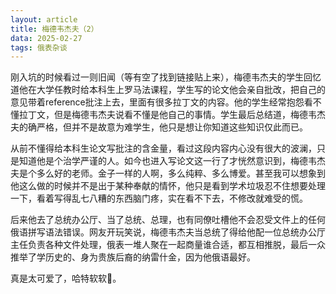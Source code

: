 ```yaml
---
layout: article
title: 梅德韦杰夫（2）
data: 2025-02-27
tags: 俄表杂谈
---
```

刚入坑的时候看过一则旧闻（等有空了找到链接贴上来），梅德韦杰夫的学生回忆道他在大学任教时给本科生上罗马法课程，学生写的论文他会亲自批改，把自己的意见带着reference批注上去，里面有很多拉丁文的内容。他的学生经常抱怨看不懂拉丁文，但是梅德韦杰夫说看不懂是他自己的事情。学生最后总结道，梅德韦杰夫的确严格，但并不是故意为难学生，他只是想让你知道这些知识仅此而已。

从前不懂得给本科生论文写批注的含金量，看过这段内容内心没有很大的波澜，只是知道他是个治学严谨的人。如今也进入写论文这一行了才恍然意识到，梅德韦杰夫是个多么好的老师。金子一样的人啊，多么纯粹、多么博爱。甚至我可以想象到他这么做的时候并不是出于某种奉献的情怀，他只是看到学术垃圾忍不住想要处理一下，看着写得乱七八糟的东西脑门疼，实在看不下去，不修改就难受的慌。

后来他去了总统办公厅、当了总统、总理，也有同僚吐槽他不会忍受文件上的任何俄语拼写语法错误。网友开玩笑说，梅德韦杰夫当总统了得给他配一位总统办公厅主任负责各种文件处理，俄表一堆人聚在一起商量谁合适，都互相推脱，最后一众推举了学历史的、身为贵族后裔的纳雷什金，因为他俄语最好。

真是太可爱了，哈特软软🥺。